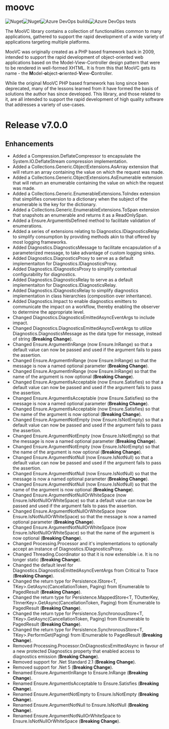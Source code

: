 # moovc

![Nuget](https://img.shields.io/nuget/v/moovc?style=plastic)![Nuget](https://img.shields.io/nuget/dt/moovc?style=plastic)![Azure DevOps builds](https://img.shields.io/azure-devops/build/vmartinspaul/MooVC/2?style=plastic)![Azure DevOps tests](https://img.shields.io/azure-devops/tests/vmartinspaul/MooVC/2?style=plastic)

The MooVC library contains a collection of functionalities common to many applications, gathered to support the rapid development of a wide variety of applications targeting multiple platforms.

MooVC was originally created as a PHP based framework back in 2009, intended to support the rapid development of object-oriented web applications based on the Model-View-Controller design pattern that were to be rendered in well-formed XHTML.  It is from this that MooVC gets its name - the **M**odel-**o**bject-**o**riented-**V**iew-**C**ontroller.

While the original MooVC PHP based framework has long since been deprecated, many of the lessons learned from it have formed the basis of solutions the author has since developed.  This library, and those related to it, are all intended to support the rapid development of high quality software that addresses a variety of use-cases.

# Release v7.0.0

## Enhancements

- Added a Compression.DeflateCompressor to encapsulate the System.IO.DeflateStream compression implementation.
- Added a Collections.Generic.ObjectExtensions.AsArray extension that will return an array containing the value on which the request was made.
- Added a Collections.Generic.ObjectExtensions.AsEnumerable extension that will return an enumerable containing the value on which the request was made.
- Added a Collections.Generic.EnumerableExtensions.ToIndex extension that simplifies conversion to a dictionary when the subject of the enumerable is the key for the dictionary.
- Added a Collections.Generic.EnumerableExtensions.ToSpan extension that snapshots an enumerable and returns it as a ReadOnlySpan.
- Added a Ensure.ArgumentIsDefined method to facilitate validation of enumerations.
- Added a series of extensions relating to Diagnostics.IDiagnosticsRelay to simplify consumption by providing methods akin to that offered by most logging frameworks.
- Added Diagnostics.DiagnosticsMessage to facilitate encapsulation of a parameterized message, to take advantage of custom logging sinks.
- Added Diagnostics.DiagnosticsProxy to serve as a default implementaiton for Diagnostics.IDiagnosticsProxy.
- Added Diagnostics.IDiagnosticsProxy to simplify contextual configurability for diagnostics.
- Added Diagnostics.DiagnosticsRelay to serve as a default implementaiton for Diagnostics.IDiagnosticsRelay.
- Added Diagnostics.IDiagnosticsRelay to simplify diagnostics implementation in class hierarchies (composition over inheritance).
- Added Diagnostics.Impact to enable diagnostics emitters to communicate the impact on a workflow, thereby enabling the observer to determine the appropriate level.
- Changed Diagnostics.DiagnosticsEmittedAsyncEventArgs to include impact.
- Changed Diagnostics.DiagnosticsEmittedAsyncEventArgs to utilize Diagnostics.DiagnosticsMessage as the data type for message, instead of string  (**Breaking Change**).
- Changed Ensure.ArgumentInRange (now Ensure.InRange) so that a default value can now be passed and used if the argument fails to pass the assertion.
- Changed Ensure.ArgumentInRange (now Ensure.InRange) so that the message is now a named optional parameter (**Breaking Change**).
- Changed Ensure.ArgumentInRange (now Ensure.InRange) so that the name of the argument is now optional (**Breaking Change**).
- Changed Ensure.ArgumentIsAcceptable (now Ensure.Satisfies) so that a default value can now be passed and used if the argument fails to pass the assertion.
- Changed Ensure.ArgumentIsAcceptable (now Ensure.Satisfies) so the message is now a named optional parameter (**Breaking Change**).
- Changed Ensure.ArgumentIsAcceptable (now Ensure.Satisfies) so that the name of the argument is now optional (**Breaking Change**).
- Changed Ensure.ArgumentNotEmpty (now Ensure.IsNotEmpty) so that a default value can now be passed and used if the argument fails to pass the assertion.
- Changed Ensure.ArgumentNotEmpty (now Ensure.IsNotEmpty) so that the message is now a named optional parameter (**Breaking Change**).
- Changed Ensure.ArgumentNotEmpty (now Ensure.IsNotEmpty) so that the name of the argument is now optional (**Breaking Change**).
- Changed Ensure.ArgumentNotNull (now Ensure.IsNotNull) so that a default value can now be passed and used if the argument fails to pass the assertion.
- Changed Ensure.ArgumentNotNull (now Ensure.IsNotNull) so that the message is now a named optional parameter (**Breaking Change**).
- Changed Ensure.ArgumentNotNull (now Ensure.IsNotNull) so that the name of the argument is now optional (**Breaking Change**).
- Changed Ensure.ArgumentNotNullOrWhiteSpace (now Ensure.IsNotNullOrWhiteSpace) so that a default value can now be passed and used if the argument fails to pass the assertion.
- Changed Ensure.ArgumentNotNullOrWhiteSpace (now Ensure.IsNotNullOrWhiteSpace) so that the message is now a named optional parameter (**Breaking Change**).
- Changed Ensure.ArgumentNotNullOrWhiteSpace (now Ensure.IsNotNullOrWhiteSpace) so that the name of the argument is now optional (**Breaking Change**).
- Changed Processing.Processor and it's implementations to optionally accept an instance of Diagnostics.IDiagnosticsProxy.
- Changed Threading.Coordinator so that it is now extensible i.e. It is no longer static (**Breaking Change**).
- Changed the default level for Diagnostics.DiagnosticsEmittedAsyncEventArgs from Critical to Trace (**Breaking Change**).
- Changed the return type for Persistence.IStore<T, TKey>.GetAsync(CancellationToken, Paging) from IEnumerable<T> to PagedResult<T> (**Breaking Change**).
- Changed the return type for Persistence.MappedStore<T, TOutterKey, TInnerKey>.GetAsync(CancellationToken, Paging) from IEnumerable<T> to PagedResult<T> (**Breaking Change**).
- Changed the return type for Persistence.SynchronousStore<T, TKey>.GetAsync(CancellationToken, Paging) from IEnumerable<T> to PagedResult<T> (**Breaking Change**).
- Changed the return type for Persistence.SynchronousStore<T, TKey>.PerformGet(Paging) from IEnumerable<T> to PagedResult<T> (**Breaking Change**).
- Removed Processing.Processor.OnDiagnosticsEmittedAsync in favour of a new protected Diagnostics property that enabled access to diagnostics emission (**Breaking Change**).
- Removed support for .Net Standard 2.1 (**Breaking Change**).
- Removed support for .Net 5 (**Breaking Change**).
- Renamed Ensure.ArgumentInRange to Ensure.InRange (**Breaking Change**).
- Renamed Ensure.ArgumentIsAcceptable to Ensure.Satisfies (**Breaking Change**).
- Renamed Ensure.ArgumentNotEmpty to Ensure.IsNotEmpty (**Breaking Change**).
- Renamed Ensure.ArgumentNotNull to Ensure.IsNotNull (**Breaking Change**).
- Renamed Ensure.ArgumentNotNullOrWhiteSpace to Ensure.IsNotNullOrWhiteSpace (**Breaking Change**).